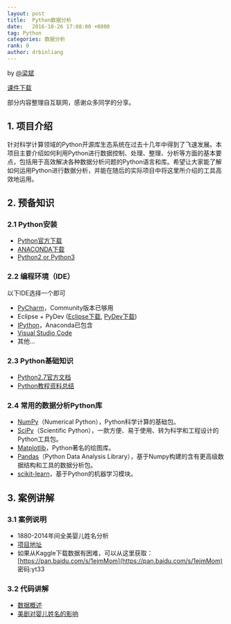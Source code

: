 ```yaml
---
layout: post
title:  Python数据分析
date:   2016-10-26 17:08:00 +0800
tag: Python 
categories: 数据分析
rank: 0
author: drbinliang
---
```


by [@梁斌](http://wenda.chinahadoop.cn/people/Robin_TY)

[课件下载](./python_data_analysis_slides.pdf)

部分内容整理自互联网，感谢众多同学的分享。

## 1. 项目介绍

针对科学计算领域的Python开源库生态系统在过去十几年中得到了飞速发展。本项目主要介绍如何利用Python进行数据控制、处理、整理、分析等方面的基本要点，包括用于高效解决各种数据分析问题的Python语言和库。希望让大家能了解如何运用Python进行数据分析，并能在随后的实际项目中将这里所介绍的工具高效地运用。

## 2. 预备知识

### 2.1 Python安装

* [Python官方下载](https://www.python.org/downloads/)
* [ANACONDA下载](https://www.continuum.io/downloads)
* [Python2 or Python3](https://wiki.python.org/moin/Python2orPython3)

### 2.2 编程环境（IDE）

以下IDE选择一个即可
* [PyCharm](https://www.jetbrains.com/pycharm/)，Community版本已够用
* Eclipse + PyDev ([Eclipse下载](https://eclipse.org/downloads/), [PyDev下载](https://marketplace.eclipse.org/content/pydev-python-ide-eclipse))
* [IPython](https://ipython.org/)，Anaconda已包含
* [Visual Studio Code](https://code.visualstudio.com/docs/languages/python)
* 其他...

### 2.3 Python基础知识

* [Python2.7官方文档](https://docs.python.org/2.7/tutorial/)
* [Python教程资料总结](https://wiki.python.org/moin/BeginnersGuide/Programmers)

### 2.4 常用的数据分析Python库

* [NumPy](http://www.numpy.org/)（Numerical Python），Python科学计算的基础包。
* [SciPy](https://www.scipy.org/)（Scientific Python），一款方便、易于使用、转为科学和工程设计的Python工具包。
* [Matplotlib](http://matplotlib.org/)，Python著名的绘图库。
* [Pandas](http://pandas.pydata.org/)（Python Data Analysis Library），基于Numpy构建的含有更高级数据结构和工具的数据分析包。
* [scikit-learn](http://scikit-learn.org/)，基于Python的机器学习模块。

## 3. 案例讲解

### 3.1 案例说明
* 1880-2014年间全美婴儿姓名分析
* [项目地址](https://www.kaggle.com/kaggle/us-baby-names)
* 如果从Kaggle下载数据有困难，可以从这里获取：[https://pan.baidu.com/s/1ejmMom](https://pan.baidu.com/s/1ejmMom) 密码:yt33

### 3.2 代码讲解
* [数据概述](./data_overview.ipynb)
* [美剧对婴儿姓名的影响](./tv_inspired_baby_names.ipynb)
